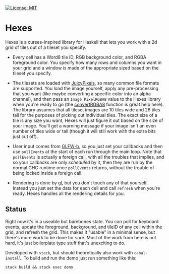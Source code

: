 [![License: MIT](https://img.shields.io/badge/License-MIT-yellow.svg)](https://opensource.org/licenses/MIT)

# Hexes

Hexes is a curses-inspired library for Haskell that lets you work with a 2d grid
of tiles out of a tileset you specify.

* Every cell has a Word8 tile ID, RGB background color, and RGBA foreground
  color. You specify how many rows and columns you want in your grid and a
  window is made of the appropriate sized based on the tileset you specify.

* The tilesets are loaded with
  [JuicyPixels](https://hackage.haskell.org/package/JuicyPixels), so many common
  file formats are supported. You load the image yourself, apply any
  pre-processing that you want (like maybe converting a specific color into an
  alpha channel), and then pass an `Image PixelRGBA8` value to the Hexes library
  when you're ready to go (the
  [convertRGBA8](https://hackage.haskell.org/package/JuicyPixels-3.2.8.1/docs/Codec-Picture.html#v:convertRGBA8)
  function is great help here). The library assumes that all tileset images are
  10 tiles wide and 26 tiles tall for the purposes of picking out individual
  tiles. The exact size of a tile is any size you want, Hexes will just figure
  it out based on the size of your image. You'll get a warning message if your
  image isn't an even number of tiles wide or tall (though it will still work
  with the extra bits just cut off).

* User input comes from [GLFW-b](https://hackage.haskell.org/package/GLFW-b), so
  you just set your callbacks and then use `pollEvents` at the start of each run
  through the main loop. Note that `pollEvents` is actually a foreign call, with
  all the troubles that implies, and so your callbacks are only _scheduled_ by
  it, then they are run by the normal GHC runtime once `pollEvents` returns,
  without the trouble of being locked inside a foreign call.

* Rendering is done by [gl](https://hackage.haskell.org/package/gl), but you
  don't touch any of that yourself. Instead you just set the data for each cell
  and call `refresh` when you're ready. Hexes handles all the rendering details
  for you.

## Status

Right now it's in a useable but barebones state. You can poll for keyboard
events, update the foreground, background, and tileID of any cell within the
grid, and refresh the grid. This makes it "usable" in a minimal sense, but
there's more work to be done for sure. Most of the work from here is not hard,
it's just boilerplate type stuff that's unexciting to do.

Developed with `stack`, but should theoretically also work with `cabal-install`.
To build and run the demo just run something like this:

```
stack build && stack exec demo
```
